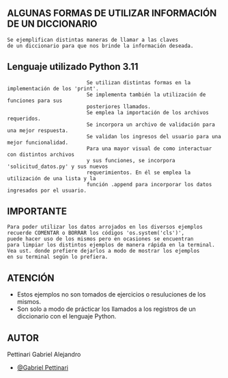 ## ALGUNAS FORMAS DE UTILIZAR INFORMACIÓN DE UN DICCIONARIO ##


    Se ejemplifican distintas maneras de llamar a las claves
    de un diccionario para que nos brinde la información deseada.

## Lenguaje utilizado Python 3.11

                              Se utilizan distintas formas en la implementación de los 'print'.
                              Se implementa también la utilización de funciones para sus 
                              posteriores llamados.
                              Se emplea la importación de los archivos requeridos.
                              Se incorpora un archivo de validación para una mejor respuesta.
                              Se validan los ingresos del usuario para una mejor funcionalidad.
                              Para una mayor visual de como interactuar con distintos archivos
                              y sus funciones, se incorpora 'solicitud_datos.py' y sus nuevos
                              requerimientos. En él se emplea la utilización de una lista y la
                              función .append para incorporar los datos ingresados por el usuario.

## IMPORTANTE ##

    Para poder utilizar los datos arrojados en los diversos ejemplos
    recuerde COMENTAR o BORRAR los códigos 'os.system('cls')',
    puede hacer uso de los mismos pero en ocasiones se encuentran 
    para limpiar los distintos ejemplos de manera rápida en la terminal. 
    Vea ust. donde prefiere dejarlos a modo de mostrar los ejemplos
    en su terminal según lo prefiera.

## ATENCIÓN ##

- Estos ejemplos no son tomados de ejercicios o resuluciones de los mismos.
- Son solo a modo de prácticar los llamados a los registros de un diccionario
  con el lenguaje Python.

## AUTOR ##
  Pettinari Gabriel Alejandro
- [@Gabriel Pettinari](https://github.com/GabrielPettyA)
